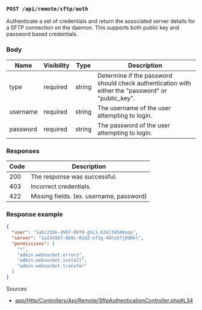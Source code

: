 ### `POST /api/remote/sftp/auth`

Authenticate a set of credentials and return the associated server details for a SFTP connection on the daemon. This supports both public key and password based credentials.

### Body

| Name     | Visibility | Type   | Description                                                                                      |
| -------- | ---------- | ------ | ------------------------------------------------------------------------------------------------ |
| type     | required   | string | Determine if the password should check authentication with either the "password" or "public_key". |
| username | required   | string | The username of the user attempting to login.                                                    |
| password | required   | string | The password of the user attempting to login.                                                    |

### Responses

| Code | Description                              |
| ---- | ---------------------------------------- |
| 200  | The response was successful.             |
| 403  | Incorrect credentials.                   |
| 422  | Missing fields. (ex. username, password) |

### Response example

```json
{
  "user": "1abc23de-4567-89f0-ghi1-h2kl345m6nop",
  "server": "1a234567-8b9c-01d2-ef3g-45hi67j890kl",
  "permissions": [
    "*",
    "admin.websocket.errors",
    "admin.websocket.install",
    "admin.websocket.transfer"
  ]
}
```

Sources

- [app/Http/Controllers/Api/Remote/SftpAuthenticationController.php#L34](https://github.com/pterodactyl/panel/blob/v1.11.3/app/Http/Controllers/Api/Remote/SftpAuthenticationController.php#L34)
